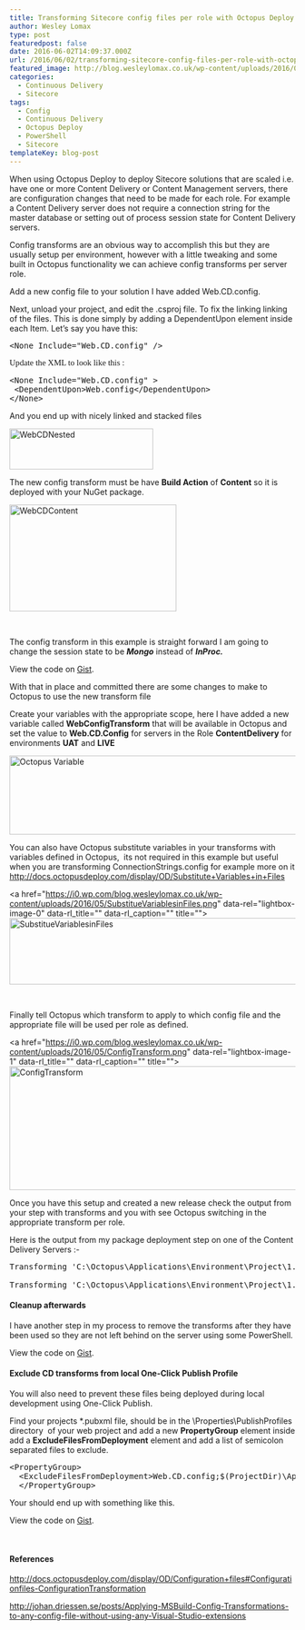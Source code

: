 ```yaml
---
title: Transforming Sitecore config files per role with Octopus Deploy
author: Wesley Lomax
type: post
featuredpost: false
date: 2016-06-02T14:09:37.000Z
url: /2016/06/02/transforming-sitecore-config-files-per-role-with-octopus-deploy/
featured_image: http://blog.wesleylomax.co.uk/wp-content/uploads/2016/06/chains-1289812_1920.jpg
categories:
  - Continuous Delivery
  - Sitecore
tags:
  - Config
  - Continuous Delivery
  - Octopus Deploy
  - PowerShell
  - Sitecore
templateKey: blog-post
---
```

When using Octopus Deploy to deploy Sitecore solutions that are scaled i.e. have one or more Content Delivery or Content Management servers, there are configuration changes that need to be made for each role. For example a Content Delivery server does not require a connection string for the master database or setting out of process session state for Content Delivery servers.

Config transforms are an obvious way to accomplish this but they are usually setup per environment, however with a little tweaking and some built in Octopus functionality we can achieve config transforms per server role.

Add a new config file to your solution I have added Web.CD.config.

Next, unload your project, and edit the .csproj file. To fix the linking linking of the files. This is done simply by adding a DependentUpon element inside each Item. Let&#8217;s say you have this:

<pre class="brush: xml; title: ; notranslate" title="">&lt;None Include="Web.CD.config" /&gt;
</pre>

<p style="margin: 0in; font-family: Calibri; font-size: 11.0pt;">
  <code></code>Update the XML to look like this :
</p>

<pre class="brush: xml; title: ; notranslate" title="">&lt;None Include="Web.CD.config" &gt;
 &lt;DependentUpon&gt;Web.config&lt;/DependentUpon&gt;
&lt;/None&gt;
</pre>

And you end up with nicely linked and stacked files

<img class="alignnone wp-image-352" src="https://i2.wp.com/blog.wesleylomax.co.uk/wp-content/uploads/2016/05/WebCDNested.png?resize=253%2C72" alt="WebCDNested" width="253" height="72" data-recalc-dims="1" />

The new config transform must be have **Build Action** of **Content** so it is deployed with your NuGet package.

<img class="alignnone size-full wp-image-351" src="https://i0.wp.com/blog.wesleylomax.co.uk/wp-content/uploads/2016/05/WebCDContent.png?resize=294%2C188" alt="WebCDContent" width="294" height="188" data-recalc-dims="1" />

&nbsp;

The config transform in this example is straight forward I am going to change the session state to be **_Mongo_** instead of **_InProc._**

<div class="oembed-gist">
  <noscript>
    View the code on <a href="https://gist.github.com/Wesley-Lomax/a3b213a21e34f66048bc75a07919e9eb">Gist</a>.
  </noscript>
</div>

With that in place and committed there are some changes to make to Octopus to use the new transform file

Create your variables with the appropriate scope, here I have added a new variable called **WebConfigTransform** that will be available in Octopus and set the value to **Web.CD.Config** for servers in the Role **ContentDelivery** for environments **UAT** and **LIVE**

<img class="alignnone size-full wp-image-358" src="https://i0.wp.com/blog.wesleylomax.co.uk/wp-content/uploads/2016/05/OctopusVariables.png?resize=640%2C139" alt="Octopus Variable" width="640" height="139" srcset="https://i0.wp.com/blog.wesleylomax.co.uk/wp-content/uploads/2016/05/OctopusVariables.png?w=681 681w, https://i0.wp.com/blog.wesleylomax.co.uk/wp-content/uploads/2016/05/OctopusVariables.png?resize=300%2C65 300w" sizes="(max-width: 640px) 100vw, 640px" data-recalc-dims="1" />

You can also have Octopus substitute variables in your transforms with variables defined in Octopus,  its not required in this example but useful when you are transforming ConnectionStrings.config for example more on it <http://docs.octopusdeploy.com/display/OD/Substitute+Variables+in+Files>

<a href="https://i0.wp.com/blog.wesleylomax.co.uk/wp-content/uploads/2016/05/SubstitueVariablesinFiles.png" data-rel="lightbox-image-0" data-rl\_title="" data-rl\_caption="" title=""><img class="alignnone size-full wp-image-361" src="https://i0.wp.com/blog.wesleylomax.co.uk/wp-content/uploads/2016/05/SubstitueVariablesinFiles.png?resize=640%2C117" alt="SubstitueVariablesinFiles" width="640" height="117" srcset="https://i0.wp.com/blog.wesleylomax.co.uk/wp-content/uploads/2016/05/SubstitueVariablesinFiles.png?w=732 732w, https://i0.wp.com/blog.wesleylomax.co.uk/wp-content/uploads/2016/05/SubstitueVariablesinFiles.png?resize=300%2C55 300w" sizes="(max-width: 640px) 100vw, 640px" data-recalc-dims="1" /></a>

&nbsp;

Finally tell Octopus which transform to apply to which config file and the appropriate file will be used per role as defined.

<a href="https://i0.wp.com/blog.wesleylomax.co.uk/wp-content/uploads/2016/05/ConfigTransform.png" data-rel="lightbox-image-1" data-rl\_title="" data-rl\_caption="" title=""><img class="alignnone size-full wp-image-348" src="https://i0.wp.com/blog.wesleylomax.co.uk/wp-content/uploads/2016/05/ConfigTransform.png?resize=640%2C218" alt="ConfigTransform" width="640" height="218" srcset="https://i0.wp.com/blog.wesleylomax.co.uk/wp-content/uploads/2016/05/ConfigTransform.png?w=746 746w, https://i0.wp.com/blog.wesleylomax.co.uk/wp-content/uploads/2016/05/ConfigTransform.png?resize=300%2C102 300w" sizes="(max-width: 640px) 100vw, 640px" data-recalc-dims="1" /></a>

Once you have this setup and created a new release check the output from your step with transforms and you with see Octopus switching in the appropriate transform per role.

Here is the output from my package deployment step on one of the Content Delivery Servers :-

<pre>Transforming 'C:\Octopus\Applications\Environment\Project\1.5.1\Web.config' using 'C:\Octopus\Applications\Environment\Project\1.5.1\Web.CD.config'.

Transforming 'C:\Octopus\Applications\Environment\Project\1.5.1\App_Config\ConnectionStrings.config' using 'C:\Octopus\Applications\Environment\Project\1.5.1\App_Config\ConnectionStrings.CD.config'.</pre>

#### 

#### 

#### Cleanup afterwards

I have another step in my process to remove the transforms after they have been used so they are not left behind on the server using some PowerShell.

<div class="oembed-gist">
  <noscript>
    View the code on <a href="https://gist.github.com/Wesley-Lomax/f46f70de5619266573237cf750c306d2">Gist</a>.
  </noscript>
</div>

#### 

#### Exclude CD transforms from local One-Click Publish Profile

You will also need to prevent these files being deployed during local development using One-Click Publish.

Find your projects *.pubxml file, should be in the \Properties\PublishProfiles directory  of your web project and add a new **PropertyGroup** element inside add a **ExcludeFilesFromDeployment** element and add a list of semicolon separated files to exclude.

<pre class="brush: xml; title: ; notranslate" title="">&lt;PropertyGroup&gt;
  &lt;ExcludeFilesFromDeployment&gt;Web.CD.config;$(ProjectDir)\App_Config\RewriteRules.CD.config;$(ProjectDir)\App_Config\Sitecore.CD.config;$(ProjectDir)\App_Config\ConnectionStrings.CD.config;$(ProjectDir)\App_Config\Include\Sitecore.Analytics.Tracking.CD.config&lt;/ExcludeFilesFromDeployment&gt;
  &lt;/PropertyGroup&gt;
</pre>

Your should end up with something like this.

<div class="oembed-gist">
  <noscript>
    View the code on <a href="https://gist.github.com/Wesley-Lomax/16d8da31883784e247337d780d6319e1">Gist</a>.
  </noscript>
</div>

&nbsp;

#### References

<http://docs.octopusdeploy.com/display/OD/Configuration+files#Configurationfiles-ConfigurationTransformation>

<http://johan.driessen.se/posts/Applying-MSBuild-Config-Transformations-to-any-config-file-without-using-any-Visual-Studio-extensions>